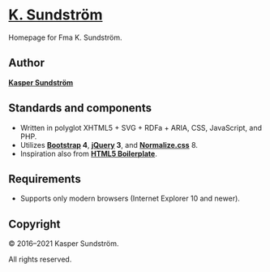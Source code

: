 # [K. Sundström](http://ksundstrom.fi/)

Homepage for Fma K. Sundström.

## Author

**[Kasper Sundström](https://twitter.com/ksundstrom)**

## Standards and components

* Written in polyglot XHTML5 + SVG + RDFa + ARIA, CSS, JavaScript, and PHP.
* Utilizes **[Bootstrap](https://getbootstrap.com/) 4**, **[jQuery](https://jquery.com/) 3**, and **[Normalize.css](https://necolas.github.io/normalize.css/)** 8.
* Inspiration also from **[HTML5 Boilerplate](https://html5boilerplate.com/)**.

## Requirements

* Supports only modern browsers (Internet Explorer 10 and newer).

## Copyright

© 2016–2021 Kasper Sundström.

All rights reserved.
